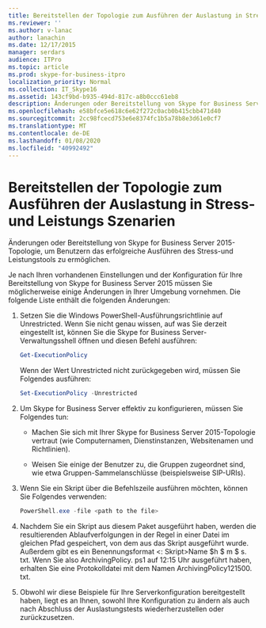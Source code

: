 ```yaml
---
title: Bereitstellen der Topologie zum Ausführen der Auslastung in Stress-und Leistungs Szenarien
ms.reviewer: ''
ms.author: v-lanac
author: lanachin
ms.date: 12/17/2015
manager: serdars
audience: ITPro
ms.topic: article
ms.prod: skype-for-business-itpro
localization_priority: Normal
ms.collection: IT_Skype16
ms.assetid: 143cf9bd-b935-494d-817c-a8b0ccc61eb8
description: Änderungen oder Bereitstellung von Skype for Business Server 2015-Topologie, um Benutzern das erfolgreiche Ausführen des Stress-und Leistungstools zu ermöglichen.
ms.openlocfilehash: e58bfce5e618c6e62f272c0acb0b415cbb471d40
ms.sourcegitcommit: 2cc98fcecd753e6e8374fc1b5a78b8e3d61e0cf7
ms.translationtype: MT
ms.contentlocale: de-DE
ms.lasthandoff: 01/08/2020
ms.locfileid: "40992492"
---
```

# <a name="provisioning-the-topology-to-run-load-in-stress-and-performance-scenarios"></a>Bereitstellen der Topologie zum Ausführen der Auslastung in Stress-und Leistungs Szenarien
 
Änderungen oder Bereitstellung von Skype for Business Server 2015-Topologie, um Benutzern das erfolgreiche Ausführen des Stress-und Leistungstools zu ermöglichen.
  
Je nach Ihren vorhandenen Einstellungen und der Konfiguration für Ihre Bereitstellung von Skype for Business Server 2015 müssen Sie möglicherweise einige Änderungen in Ihrer Umgebung vornehmen. Die folgende Liste enthält die folgenden Änderungen:
  
1. Setzen Sie die Windows PowerShell-Ausführungsrichtlinie auf Unrestricted. Wenn Sie nicht genau wissen, auf was Sie derzeit eingestellt ist, können Sie die Skype for Business Server-Verwaltungsshell öffnen und diesen Befehl ausführen:
    
   ```PowerShell
   Get-ExecutionPolicy
   ```

   Wenn der Wert Unrestricted nicht zurückgegeben wird, müssen Sie Folgendes ausführen:
    
   ```PowerShell
   Set-ExecutionPolicy -Unrestricted
   ```

2. Um Skype for Business Server effektiv zu konfigurieren, müssen Sie Folgendes tun:
    
    - Machen Sie sich mit Ihrer Skype for Business Server 2015-Topologie vertraut (wie Computernamen, Dienstinstanzen, Websitenamen und Richtlinien).
    
    - Weisen Sie einige der Benutzer zu, die Gruppen zugeordnet sind, wie etwa Gruppen-Sammelanschlüsse (beispielsweise SIP-URIs).
    
3. Wenn Sie ein Skript über die Befehlszeile ausführen möchten, können Sie Folgendes verwenden:
    
   ```PowerShell
   PowerShell.exe -file <path to the file>
   ```

4. Nachdem Sie ein Skript aus diesem Paket ausgeführt haben, werden die resultierenden Ablaufverfolgungen in der Regel in einer Datei im gleichen Pfad gespeichert, von dem aus das Skript ausgeführt wurde. Außerdem gibt es ein Benennungsformat \<: Skript\>Name $h $ m $ s. txt. Wenn Sie also ArchivingPolicy. ps1 auf 12:15 Uhr ausgeführt haben, erhalten Sie eine Protokolldatei mit dem Namen ArchivingPolicy121500. txt.
    
5. Obwohl wir diese Beispiele für Ihre Serverkonfiguration bereitgestellt haben, liegt es an Ihnen, sowohl Ihre Konfiguration zu ändern als auch nach Abschluss der Auslastungstests wiederherzustellen oder zurückzusetzen.
    

